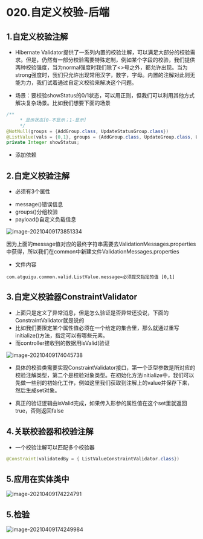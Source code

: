 # 020.自定义校验-后端

## 1.自定义校验注解

* Hibernate Validator提供了一系列内置的校验注解，可以满足大部分的校验需求。但是，仍然有一部分校验需要特殊定制，例如某个字段的校验，我们提供两种校验强度，当为normal强度时我们除了<>号之外，都允许出现。当为strong强度时，我们只允许出现常用汉字，数字，字母。内置的注解对此则无能为力，我们试着通过自定义校验来解决这个问题。

* 场景：要校验showStatus的0/1状态，可以用正则，但我们可以利用其他方式解决复杂场景。比如我们想要下面的场景

```java
/**
	 * 显示状态[0-不显示；1-显示]
	 */
@NotNull(groups = {AddGroup.class, UpdateStatusGroup.class})
@ListValue(vals = {0,1}, groups = {AddGroup.class, UpdateGroup.class, UpdateStatusGroup.class})
private Integer showStatus;
```

- 添加依赖

## 2.自定义校验注解

* 必须有3个属性

- message()错误信息
- groups()分组校验
- payload()自定义负载信息

![image-20210409173851334](https://raw.githubusercontent.com/TWDH/Leetcode-From-Zero/pictures/img/image-20210409173851334.png)

因为上面的message值对应的最终字符串需要去ValidationMessages.properties中获得，所以我们在common中新建文件ValidationMessages.properties

- 文件内容


```
com.atguigu.common.valid.ListValue.message=必须提交指定的值 [0,1]
```

## 3.自定义校验器ConstraintValidator

- 上面只是定义了异常消息，但是怎么验证是否异常还没说，下面的ConstraintValidator就是说的
- 比如我们要限定某个属性值必须在一个给定的集合里，那么就通过重写initialize()方法，指定可以有哪些元素。
- 而controller接收到的数据用isValid(验证

![image-20210409174045738](https://raw.githubusercontent.com/TWDH/Leetcode-From-Zero/pictures/img/image-20210409174045738.png)

- 具体的校验类需要实现ConstraintValidator接口，第一个泛型参数是所对应的校验注解类型，第二个是校验对象类型。在初始化方法initialize中，我们可以先做一些别的初始化工作，例如这里我们获取到注解上的value并保存下来，然后生成set对象。

- 真正的验证逻辑由isValid完成，如果传入形参的属性值在这个set里就返回true，否则返回false



## 4.关联校验器和校验注解

* 一个校验注解可以匹配多个校验器

```java
@Constraint(validatedBy = { ListValueConstraintValidator.class})
```

## 5.应用在实体类中

![image-20210409174224791](https://raw.githubusercontent.com/TWDH/Leetcode-From-Zero/pictures/img/image-20210409174224791.png)

## 5.检验

![image-20210409174249984](https://raw.githubusercontent.com/TWDH/Leetcode-From-Zero/pictures/img/image-20210409174249984.png)